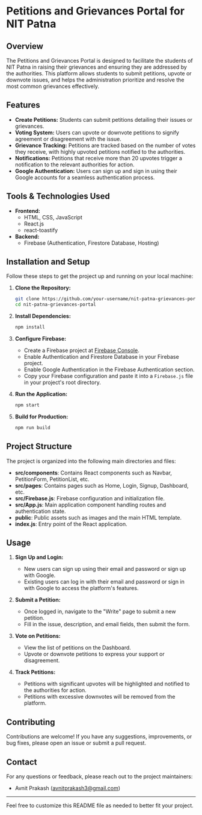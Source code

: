 # Petitions and Grievances Portal for NIT Patna

## Overview
The Petitions and Grievances Portal is designed to facilitate the students of NIT Patna in raising their grievances and ensuring they are addressed by the authorities. This platform allows students to submit petitions, upvote or downvote issues, and helps the administration prioritize and resolve the most common grievances effectively.

## Features
- **Create Petitions:** Students can submit petitions detailing their issues or grievances.
- **Voting System:** Users can upvote or downvote petitions to signify agreement or disagreement with the issue.
- **Grievance Tracking:** Petitions are tracked based on the number of votes they receive, with highly upvoted petitions notified to the authorities.
- **Notifications:** Petitions that receive more than 20 upvotes trigger a notification to the relevant authorities for action.
- **Google Authentication:** Users can sign up and sign in using their Google accounts for a seamless authentication process.

## Tools & Technologies Used
- **Frontend:**
  - HTML, CSS, JavaScript
  - React.js
  - react-toastify
- **Backend:**
  - Firebase (Authentication, Firestore Database, Hosting)

## Installation and Setup
Follow these steps to get the project up and running on your local machine:

1. **Clone the Repository:**
    ```sh
    git clone https://github.com/your-username/nit-patna-grievances-portal.git
    cd nit-patna-grievances-portal
    ```

2. **Install Dependencies:**
    ```sh
    npm install
    ```

3. **Configure Firebase:**
   - Create a Firebase project at [Firebase Console](https://console.firebase.google.com/).
   - Enable Authentication and Firestore Database in your Firebase project.
   - Enable Google Authentication in the Firebase Authentication section.
   - Copy your Firebase configuration and paste it into a `Firebase.js` file in your project's root directory.

4. **Run the Application:**
    ```sh
    npm start
    ```

5. **Build for Production:**
    ```sh
    npm run build
    ```

## Project Structure
The project is organized into the following main directories and files:

- **src/components**: Contains React components such as Navbar, PetitionForm, PetitionList, etc.
- **src/pages**: Contains pages such as Home, Login, Signup, Dashboard, etc.
- **src/Firebase.js**: Firebase configuration and initialization file.
- **src/App.js**: Main application component handling routes and authentication state.
- **public**: Public assets such as images and the main HTML template.
- **index.js**: Entry point of the React application.

## Usage
1. **Sign Up and Login:**
   - New users can sign up using their email and password or sign up with Google.
   - Existing users can log in with their email and password or sign in with Google to access the platform's features.

2. **Submit a Petition:**
   - Once logged in, navigate to the "Write" page to submit a new petition.
   - Fill in the issue, description, and email fields, then submit the form.

3. **Vote on Petitions:**
   - View the list of petitions on the Dashboard.
   - Upvote or downvote petitions to express your support or disagreement.

4. **Track Petitions:**
   - Petitions with significant upvotes will be highlighted and notified to the authorities for action.
   - Petitions with excessive downvotes will be removed from the platform.

## Contributing
Contributions are welcome! If you have any suggestions, improvements, or bug fixes, please open an issue or submit a pull request.


## Contact
For any questions or feedback, please reach out to the project maintainers:

- Avnit Prakash (avnitprakash3@gmail.com)

---

Feel free to customize this README file as needed to better fit your project.
